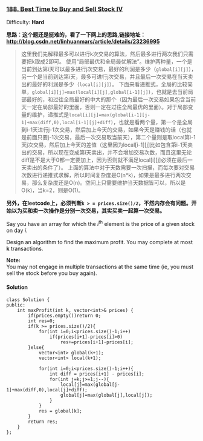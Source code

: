 ### [188\. Best Time to Buy and Sell Stock IV](https://leetcode.com/problems/best-time-to-buy-and-sell-stock-iv/description/)

Difficulty: **Hard**

**思路：这个题还是挺难的，看了一下网上的思路,链接地址：http://blog.csdn.net/linhuanmars/article/details/23236995**
> 这里我们先解释最多可以进行k次交易的算法，然后最多进行两次我们只需要把k取成2即可。
使用“局部最优和全局最优解法”。维护两种量，一个是当前到达第i天可以最多进行j次交易，最好的利润是多少（`global[i][j]`），另一个是当前到达第i天，最多可进行j次交易，并且最后一次交易在当天卖出的最好的利润是多少（`local[i][j]`）。
下面来看递推式，全局的比较简单，`global[i][j]=max(local[i][j],global[i-1][j])`，也就是去当前局部最好的，和过往全局最好的中大的那个（因为最后一次交易如果包含当前天一定在局部最好的里面，否则一定在过往全局最优的里面）。对于局部变量的维护，递推式是`local[i][j]=max(global[i-1][j-1]+max(diff,0),local[i-1][j]+diff)`，也就是看两个量，第一个是全局到i-1天进行j-1次交易，然后加上今天的交易，如果今天是赚钱的话（也就是前面只要j-1次交易，最后一次交易取当前天），第二个量则是取local第i-1天j次交易，然后加上今天的差值（这里因为local[i-1][j]比如包含第i-1天卖出的交易，所以现在变成第i天卖出，并不会增加交易次数，而且这里无论diff是不是大于0都一定要加上，因为否则就不满足local[i][j]必须在最后一天卖出的条件了）。
上面的算法中对于天数需要一次扫描，而每次要对交易次数进行递推式求解，所以时间复杂度是O(n*k)，如果是最多进行两次交易，那么复杂度还是O(n)。空间上只需要维护当天数据皆可以，所以是O(k)，当k=2，则是O(1)。

**另外，在leetcode上，必须判断`k > = prices.size()/2`，不然内存会有问题。开始以为买和卖一次操作是分别一次交易，其实买卖一起算一次交易。**

Say you have an array for which the _i_<sup>th</sup> element is the price of a given stock on day _i_.

Design an algorithm to find the maximum profit. You may complete at most **k** transactions.

**Note:**  
You may not engage in multiple transactions at the same time (ie, you must sell the stock before you buy again).



#### Solution
```
class Solution {
public:
    int maxProfit(int k, vector<int>& prices) {
        if(prices.empty())return 0;
        int res=0;
        if(k >= prices.size()/2){
            for(int i=0;i<prices.size()-1;i++)
                if(prices[i+1]-prices[i]>0)
                    res+=prices[i+1]-prices[i];
        }else{
            vector<int> global(k+1);
            vector<int> local(k+1);
        
            for(int i=0;i<prices.size()-1;i++){
                int diff = prices[i+1] - prices[i];
                for(int j=k;j>=1;j--){
                    local[j]=max(global[j-1]+max(diff,0),local[j]+diff);
                    global[j]=max(global[j],local[j]);
                }
            }
            res = global[k];
        }
        return res;
    }
};
```
